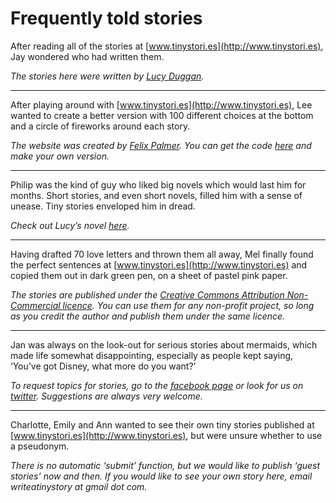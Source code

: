 Frequently told stories
=======================
After reading all of the stories at [www.tinystori.es](http://www.tinystori.es), Jay wondered who had written them.*The stories here were written by [Lucy Duggan](http://www.peerpress.co.uk/lucyduggan.html).* 

-----------------------------------------------------------------------------------------After playing around with [www.tinystori.es](http://www.tinystori.es), Lee wanted to create a better version with 100 different choices at the bottom and a circle of fireworks around each story.*The website was created by [Felix Palmer](http://www.pheelicks.com). You can get the code [here](https://github.com/lucyduggan/tinystories) and make your own version.*

-----------------------------------------------------------------------------------------Philip was the kind of guy who liked big novels which would last him for months. Short stories, and even short novels, filled him with a sense of unease. Tiny stories enveloped him in dread.*Check out Lucy’s novel [here](http://www.peerpress.co.uk/tendrils.html).*

-----------------------------------------------------------------------------------------Having drafted 70 love letters and thrown them all away, Mel finally found the perfect sentences at [www.tinystori.es](http://www.tinystori.es) and copied them out in dark green pen, on a sheet of pastel pink paper.*The stories are published under the [Creative Commons Attribution Non-Commercial licence](http://creativecommons.org/licenses/by-nc/4.0/). You can use them for any non-profit project, so long as you credit the author and publish them under the same licence.*

-----------------------------------------------------------------------------------------Jan was always on the look-out for serious stories about mermaids, which made life somewhat disappointing, especially as people kept saying, ‘You’ve got Disney, what more do you want?’*To request topics for stories, go to the [facebook page](https://www.facebook.com/tinytinystories) or look for us on [twitter](https://twitter.com/readatinystory). Suggestions are always very welcome.*

------------------------------------------------------------------------------------------

Charlotte, Emily and Ann wanted to see their own tiny stories published at [www.tinystori.es](http://www.tinystori.es), but were unsure whether to use a pseudonym.

*There is no automatic ‘submit’ function, but we would like to publish ‘guest stories’ now and then. If you would like to see your own story here, email writeatinystory at gmail dot com.*